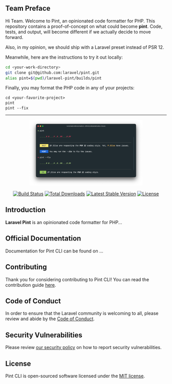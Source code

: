 ## Team Preface

Hi Team. Welcome to Pint, an opinionated code formatter for PHP. This repository contains a proof-of-concept on what could become **pint**. Code, tests, and output, will become different if we actually decide to move forward. 

Also, in my opinion, we should ship with a Laravel preset instead of PSR 12.

Meanwhile, here are the instructions to try it out locally:

```bash
cd <your-work-directory>
git clone git@github.com:laravel/pint.git
alias pint=$(pwd)/laravel-pint/builds/pint
```

Finally, you may format the PHP code in any of your projects:
```
cd <your-favorite-project>
pint
pint --fix
```

---

<p align="center">
    <img src="/art/pint-example.png" alt="Logo Laravel Pint CLI preview" style="width:70%;">
</p>

<p align="center">
<a href="https://github.com/laravel/pint/actions"><img src="https://github.com/laravel/pint/workflows/tests/badge.svg" alt="Build Status"></a>
<a href="https://packagist.org/packages/laravel/pint"><img src="https://img.shields.io/packagist/dt/laravel/pint" alt="Total Downloads"></a>
<a href="https://packagist.org/packages/laravel/pint"><img src="https://img.shields.io/packagist/v/laravel/pint" alt="Latest Stable Version"></a>
<a href="https://packagist.org/packages/laravel/pint"><img src="https://img.shields.io/packagist/l/laravel/pint" alt="License"></a>
</p>

## Introduction

**Laravel Pint** is an opinionated code formatter for PHP...

## Official Documentation

Documentation for Pint CLI can be found on ...

## Contributing

Thank you for considering contributing to Pint CLI! You can read the contribution guide [here](.github/CONTRIBUTING.md).

## Code of Conduct

In order to ensure that the Laravel community is welcoming to all, please review and abide by the [Code of Conduct](https://laravel.com/docs/contributions#code-of-conduct).

## Security Vulnerabilities

Please review [our security policy](https://github.com/laravel/pint/security/policy) on how to report security vulnerabilities.

## License

Pint CLI is open-sourced software licensed under the [MIT license](LICENSE.md).
